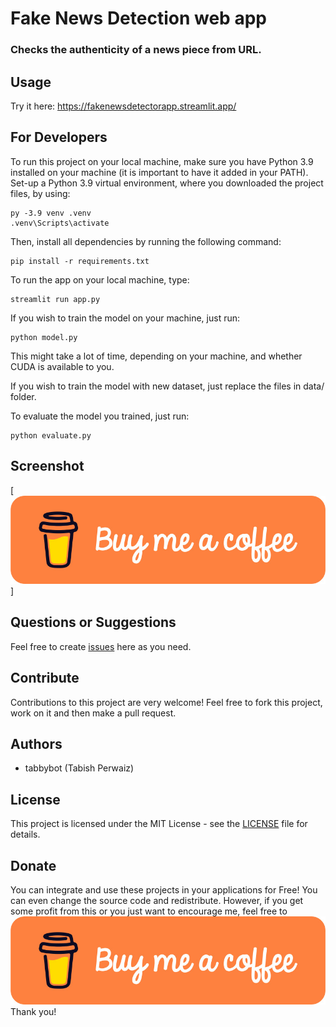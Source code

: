 # Fake News Detection web app
### Checks the authenticity of a news piece from URL.

## Usage
Try it here: https://fakenewsdetectorapp.streamlit.app/

## For Developers
To run this project on your local machine, make sure you have Python 3.9 installed on your machine (it is important to have it added in your PATH). Set-up a Python 3.9 virtual environment, where you downloaded the project files, by using:
```
py -3.9 venv .venv
.venv\Scripts\activate
```
Then, install all dependencies by running the following command:
```
pip install -r requirements.txt
```
To run the app on your local machine, type:
```
streamlit run app.py
```
If you wish to train the model on your machine, just run:
```
python model.py
```
This might take a lot of time, depending on your machine, and whether CUDA is available to you.  
  
If you wish to train the model with new dataset, just replace the files in data/ folder.

To evaluate the model you trained, just run:
```
python evaluate.py
```

## Screenshot
[![Donate](assets/buy_me_a_coffee.jpg)]

## Questions or Suggestions
Feel free to create [issues](https://github.com/tabbybot/fake-news-detector/issues) here as you need.

## Contribute
Contributions to this project are very welcome! Feel free to fork this project, work on it and then make a pull request.

## Authors
- tabbybot (Tabish Perwaiz)

## License
This project is licensed under the MIT License - see the [LICENSE](https://github.com/tabbybot/fake-news-detector/blob/main/LICENSE) file for details.

## Donate
You can integrate and use these projects in your applications for Free! You can even change the source code and redistribute. However, if you get some profit from this or you just want to encourage me, feel free to
[![Donate](assets/buy_me_a_coffee.jpg)](https://buymeacoffee.com/tabbybot)
Thank you!
